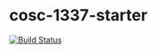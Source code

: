 # cosc-1337-starter

[![Build Status](https://travis-ci.com/acc-cosc-1337-spring-2019/acc-cosc-1337-spring-2019-AndrewExley.svg?branch=master)](https://travis-ci.com/acc-cosc-1337-spring-2019/acc-cosc-1337-spring-2019-AndrewExley)
